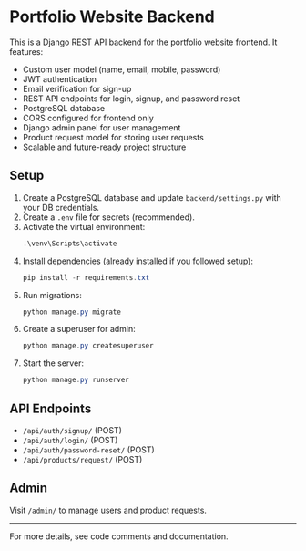 # Portfolio Website Backend

This is a Django REST API backend for the portfolio website frontend. It features:

- Custom user model (name, email, mobile, password)
- JWT authentication
- Email verification for sign-up
- REST API endpoints for login, signup, and password reset
- PostgreSQL database
- CORS configured for frontend only
- Django admin panel for user management
- Product request model for storing user requests
- Scalable and future-ready project structure

## Setup

1. Create a PostgreSQL database and update `backend/settings.py` with your DB credentials.
2. Create a `.env` file for secrets (recommended).
3. Activate the virtual environment:
   ```powershell
   .\venv\Scripts\activate
   ```
4. Install dependencies (already installed if you followed setup):
   ```powershell
   pip install -r requirements.txt
   ```
5. Run migrations:
   ```powershell
   python manage.py migrate
   ```
6. Create a superuser for admin:
   ```powershell
   python manage.py createsuperuser
   ```
7. Start the server:
   ```powershell
   python manage.py runserver
   ```

## API Endpoints
- `/api/auth/signup/` (POST)
- `/api/auth/login/` (POST)
- `/api/auth/password-reset/` (POST)
- `/api/products/request/` (POST)

## Admin
Visit `/admin/` to manage users and product requests.

---

For more details, see code comments and documentation.
